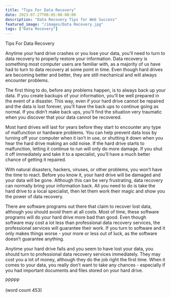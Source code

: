 ```yaml
---
title: "Tips For Data Recovery"
date: 2023-07-27T06:05:00-08:00
description: "Data Recovery Tips for Web Success"
featured_image: "/images/Data Recovery.jpg"
tags: ["Data Recovery"]
---
```


Tips For Data Recovery

Anytime your hard drive crashes or you lose your data, you’ll need to turn to data recovery to properly restore your information.  Data recovery is something most computer users are familiar with, as a majority of us have had to turn to data recovery at some point in time.  Even though hard drives are becoming better and better, they are still mechanical and will always encounter problems.

The first thing to do, before any problems happen, is to always back up your data.  If you create backups of your information, you’ll be well prepared in the event of a disaster.  This way, even if your hard drive cannot be repaired and the data is lost forever, you’ll have the back ups to continue going as normal.  If you didn’t make back ups, you’ll find the situation very traumatic when you discover that your data cannot be recovered.

Most hard drives will last for years before they start to encounter any type of malfunction or hardware problems.  You can help prevent data loss by turning off your computer when it isn’t in use, or shutting it down when you hear the hard drive making an odd noise.  If the hard drive starts to malfunction, letting it continue to run will only do more damage.  If you shut it off immediately and take it to a specialist, you’ll have a much better chance of getting it repaired.

With natural disasters, hackers, viruses, or other problems, you won’t have the time to react.  Before you know it, your hard drive will be damaged and your data will be gone.  Although this can be very frustrating, data recovery can normally bring your information back.  All you need to do is take the hard drive to a local specialist, then let them work their magic and show you the power of data recovery.

There are software programs out there that claim to recover lost data, although you should avoid them at all costs.  Most of time, these software programs will do your hard drive more bad than good.  Even though software may cost a lot less than professional data recovery services, the professional services will guarantee their work.  If you turn to software and it only makes things worse - your more or less out of luck, as the software doesn’t guarantee anything.

Anytime your hard drive fails and you seem to have lost your data, you should turn to professional data recovery services immediately.  They may cost you a lot of money, although they do the job right the first time.  When it comes to your data, you really don’t want to take any chances - especially if you had important documents and files stored on your hard drive.  

PPPPP

(word count 453)
